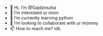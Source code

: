 - 👋 Hi, I’m @Gajdzoszka
- 👀 I’m interested ur mom
- 🌱 I’m currently learning python
- 💞️ I’m looking to collaborate with ur mommy
- 📫 How to reach me? idk.

<!---
Gajdzoszka/Gajdzoszka is a ✨ special ✨ repository because its `README.md` (this file) appears on your GitHub profile.
You can click the Preview link to take a look at your changes.
--->
